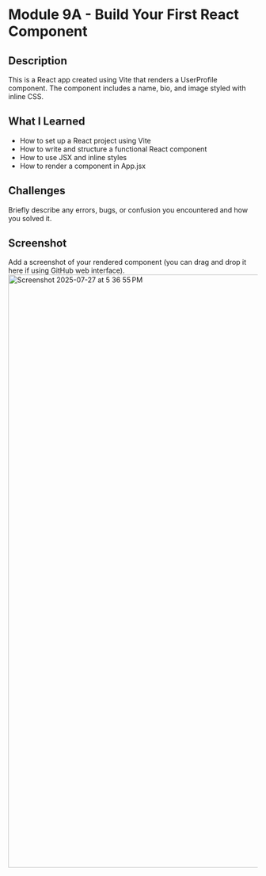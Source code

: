 # Module 9A - Build Your First React Component

## Description
This is a React app created using Vite that renders a UserProfile component. The component includes a name, bio, and image styled with inline CSS.

## What I Learned
- How to set up a React project using Vite
- How to write and structure a functional React component
- How to use JSX and inline styles
- How to render a component in App.jsx

## Challenges
Briefly describe any errors, bugs, or confusion you encountered and how you solved it.

## Screenshot
Add a screenshot of your rendered component (you can drag and drop it here if using GitHub web interface).
  <img width="1840" height="1197" alt="Screenshot 2025-07-27 at 5 36 55 PM" src="https://github.com/user-attachments/assets/05993583-f266-458e-b727-1511b988dd1d" />
